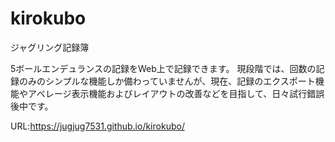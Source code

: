 # kirokubo
ジャグリング記録簿

5ボールエンデュランスの記録をWeb上で記録できます。
現段階では、回数の記録のみのシンプルな機能しか備わっていませんが、現在、記録のエクスポート機能やアベレージ表示機能およびレイアウトの改善などを目指して、日々試行錯誤後中です。

URL:https://jugjug7531.github.io/kirokubo/
